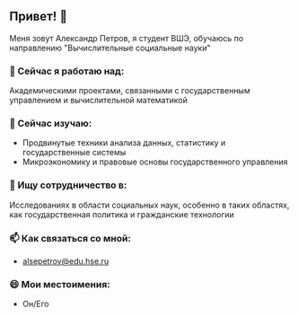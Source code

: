 ## Привет! 👋

Меня зовут Александр Петров, я студент ВШЭ, обучаюсь по направлению "Вычислительные социальные науки"

### 🔭 Сейчас я работаю над:
Академическими проектами, связанными с государственным управлением и вычислительной математикой

### 🌱 Сейчас изучаю:
- Продвинутые техники анализа данных, статистику и государственные системы
- Микроэкономику и правовые основы государственного управления

### 👯 Ищу сотрудничество в: 
Исследованиях в области социальных наук, особенно в таких областях, как государственная политика и гражданские технологии


### 📫 Как связаться со мной:
- alsepetrov@edu.hse.ru

### 😄 Мои местоимения:
- Он/Его

